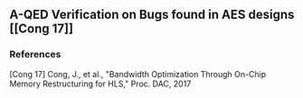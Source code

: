 ## A-QED Verification on Bugs found in AES designs [[Cong 17]]








### References
[Cong 17] Cong, J., et al., "Bandwidth Optimization Through On-Chip Memory Restructuring for HLS," Proc. DAC, 2017


